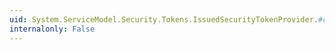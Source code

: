 ```yaml
---
uid: System.ServiceModel.Security.Tokens.IssuedSecurityTokenProvider.#ctor
internalonly: False
---
```

